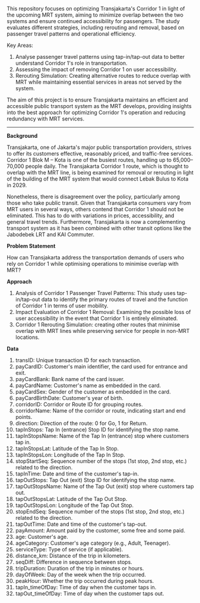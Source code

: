 
This repository focuses on optimizing Transjakarta's Corridor 1 in light of the upcoming MRT system, aiming to minimize overlap between the two systems and ensure continued accessibility for passengers. The study evaluates different strategies, including rerouting and removal, based on passenger travel patterns and operational efficiency.

Key Areas:
1.	Analyse passenger travel patterns using tap-in/tap-out data to better understand Corridor 1's role in transportation.
2.	Assessing the impact of removing Corridor 1 on user accessibility.
3.	Rerouting Simulation: Creating alternative routes to reduce overlap with MRT while maintaining essential services in areas not served by the system.

The aim of this project is to ensure Transjakarta maintains an efficient and accessible public transport system as the MRT develops, providing insights into the best approach for optimizing Corridor 1's operation and reducing redundancy with MRT services.

---

**Background**

Transjakarta, one of Jakarta's major public transportation providers, strives to offer its customers effective, reasonably priced, and traffic-free services. Corridor 1 Blok M – Kota is one of the busiest routes, handling up to 65,000–70,000 people daily. The Transjakarta Corridor 1 route, which is thought to overlap with the MRT line, is being examined for removal or rerouting in light of the building of the MRT system that would connect Lebak Bulus to Kota in 2029.

Nonetheless, there is disagreement over the policy, particularly among those who take public transit. Given that Transjakarta consumers vary from MRT users in several ways, others contend that Corridor 1 should not be eliminated. This has to do with variations in prices, accessibility, and general travel trends. Furthermore, Transjakarta is now a complementing transport system as it has been combined with other transit options like the Jabodebek LRT and KAI Commuter.

**Problem Statement**

How can Transjakarta address the transportation demands of users who rely on Corridor 1 while optimising operations to minimise overlap with MRT?

**Approach**
1.	Analysis of Corridor 1 Passenger Travel Patterns: This study uses tap-in/tap-out data to identify the primary routes of travel and the function of Corridor 1 in terms of user mobility.
2.	Impact Evaluation of Corridor 1 Removal: Examining the possible loss of user accessibility in the event that Corridor 1 is entirely eliminated.
3.	Corridor 1 Rerouting Simulation: creating other routes that minimise overlap with MRT lines while preserving service for people in non-MRT locations.

**Data**

1. transID:	Unique transaction ID for each transaction.
2. payCardID:	Customer's main identifier, the card used for entrance and exit.
3. payCardBank:	Bank name of the card issuer.
4. payCardName:	Customer's name as embedded in the card.
5. payCardSex:	Gender of the customer as embedded in the card.
6. payCardBirthDate:	Customer's year of birth.
7. corridorID:	Corridor or Route ID for grouping routes.
8. corridorName:	Name of the corridor or route, indicating start and end points.
9. direction:	Direction of the route: 0 for Go, 1 for Return.
10. tapInStops:	Tap In (entrance) Stop ID for identifying the stop name.
11. tapInStopsName:	Name of the Tap In (entrance) stop where customers tap in.
12. tapInStopsLat:	Latitude of the Tap In Stop.
13. tapInStopsLon:	Longitude of the Tap In Stop.
14. stopStartSeq:	Sequence number of the stops (1st stop, 2nd stop, etc.) related to the direction.
15. tapInTime:	Date and time of the customer's tap-in.
16. tapOutStops:	Tap Out (exit) Stop ID for identifying the stop name.
17. tapOutStopsName:	Name of the Tap Out (exit) stop where customers tap out.
18. tapOutStopsLat:	Latitude of the Tap Out Stop.
19. tapOutStopsLon:	Longitude of the Tap Out Stop.
20. stopEndSeq:	Sequence number of the stops (1st stop, 2nd stop, etc.) related to the direction.
21. tapOutTime:	Date and time of the customer's tap-out.
22. payAmount:	Amount paid by the customer, some free and some paid.
23. age:	Customer's age.
24. ageCategory:	Customer's age category (e.g., Adult, Teenager).
25. serviceType:	Type of service (if applicable).
26. distance_km:	Distance of the trip in kilometers.
27. seqDiff:	Difference in sequence between stops.
28. tripDuration:	Duration of the trip in minutes or hours.
29. dayOfWeek:	Day of the week when the trip occurred.
30. peakHour:	Whether the trip occurred during peak hours.
31. tapIn_timeOfDay:	Time of day when the customer taps in.
32. tapOut_timeOfDay:	Time of day when the customer taps out.

